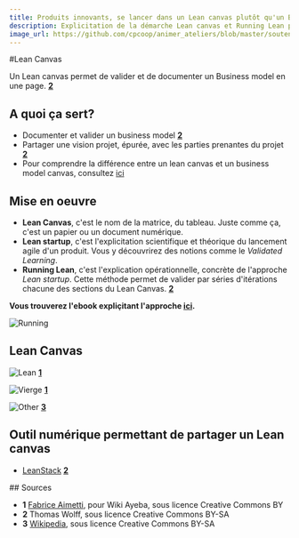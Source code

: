 ```yaml
---
title: Produits innovants, se lancer dans un Lean canvas plutôt qu'un Business plan
description: Explicitation de la démarche Lean canvas et Running Lean pour accompagner des porteurs de produits innovants
image_url: https://github.com/cpcoop/animer_ateliers/blob/master/soutenir_porteurs_projets/lean.jpg?raw=true
---
```


#Lean Canvas

Un Lean canvas permet de valider et de documenter un Business model en une page. **[2](#note)**

## A quoi ça sert? 

* Documenter et valider un business model **[2](#note)**
* Partager une vision projet, épurée, avec les parties prenantes du projet **[2](#note)**
* Pour comprendre la différence entre un lean canvas et un business model canvas, consultez [ici](https://github.com/WolffThomas/perles_gestion_projets/blob/master/contributions/Lean_vs_Business_Canvases.md)

## Mise en oeuvre

* **Lean Canvas**, c'est le nom de la matrice, du tableau. Juste comme ça, c'est un papier ou un document numérique.
* **Lean startup**, c'est l'explicitation scientifique et théorique du lancement agile d'un produit. Vous y découvrirez des notions comme le *Validated Learning*. 
* **Running Lean**, c'est l'explication opérationnelle, concrète de l'approche *Lean startup*. Cette méthode permet de valider par séries d'itérations chacune des sections du Lean Canvas. **[2](#note)**

**Vous trouverez l'ebook expliçitant l'approche [ici](http://www.enactusryerson.ca/wp-content/uploads/2014/03/RunningLean.pdf).**

![Running](http://4.bp.blogspot.com/-K7Pn8agklq4/UQEzc1LxbmI/AAAAAAAADjg/sXc821hX7Cc/s1600/Empty-Canvas.png)

## Lean Canvas

![Lean](https://framapic.org/67aFwqPW5wyu/xcgUnRyQ) **[1](#note)**

![Vierge](https://framapic.org/e7umOynjhp4r/YZ1xlWZu) **[1](#note)**

![Other](http://upload.wikimedia.org/wikipedia/commons/2/22/Lean_Canvas.png) **[3](#note)**

## Outil numérique permettant de partager un Lean canvas 

* [LeanStack](http://leanstack.com) **[2](#note)**

## Sources

<a id="note">

* **1** [Fabrice Aimetti](http://wiki.ayeba.fr/Lean+Canvas), pour Wiki Ayeba, sous licence Creative Commons BY
* **2** Thomas Wolff, sous licence Creative Commons BY-SA
* **3** [Wikipedia](http://upload.wikimedia.org/wikipedia/commons/2/22/Lean_Canvas.png), sous licence Creative Commons BY-SA
